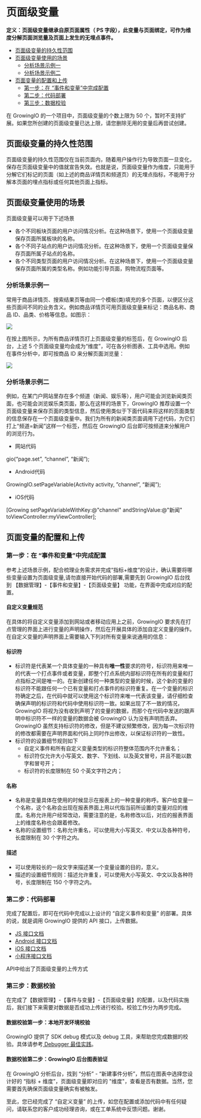 # 页面级变量

**定义：页面级变量继承自原页面属性（ PS 字段），此变量与页面绑定，可作为维度分解页面浏览量及页面上发生的无埋点事件。**

* [页面级变量的持久性范围](./#ye-mian-ji-bian-liang-de-chi-jiu-xing-fan-wei)
* [页面级变量使用的场景](./#ye-mian-ji-bian-liang-shi-yong-de-chang-jing)
  * [分析场景示例一](./#fen-xi-chang-jing-shi-li-yi)
  * [分析场景示例二](./#fen-xi-chang-jing-shi-li-er)
* [页面变量的配置和上传](./#zi-ding-yi-bian-liang-de-pei-zhi-he-shang-chuan)
  * [第一步：在 “事件和变量”中完成配置](./#di-yi-bu-zai-shi-jian-he-bian-liang-zhong-wan-cheng-pei-zhi)
  * [第二步：代码部署](./#di-er-bu-dai-ma-bu-shu)
  * [第三步：数据校验](./#di-san-bu-shu-ju-xiao-yan)

在 GrowingIO 的一个项目中，页面级变量的个数上限为 50 个，暂时不支持扩展。如果您所创建的页面级变量已达上限，请您删除无用的变量后再尝试创建。

## **页面级变量的持久性范围**

页面级变量的持久性范围仅在当前页面内，随着用户操作行为导致页面一旦变化，保存在页面级变量中的值就宣告失效。也就是说，页面级变量作为维度，只能用于分解它们标记的页面（如上述的商品详情页和频道页）的无埋点指标，不能用于分解本页面的埋点指标或任何其他页面上指标。

## **页面级变量使用的场景**

页面级变量可以用于下述场景

* 各个不同板块页面的用户访问情况分析。在这种场景下，使用一个页面级变量保存页面所属板块的名称。
* 各个不同子站点的用户访问情况分析。在这种场景下，使用一个页面级变量保存页面所属子站点的名称。
* 各个不同类型页面的用户访问情况分析。在这种场景下，使用一个页面级变量保存页面所属的类型名称。例如功能引导页面，购物流程页面等。

### 分析场景示例一

常用于商品详情页、搜索结果页等由同一个模板\(类\)填充的多个页面，以便区分这些页面间不同的业务含义。例如商品详情页可用页面级变量来标记：商品名称、商品 ID、品类、价格等信息。如图示：

![](https://docs.growingio.com/.gitbook/assets/ping-mu-kuai-zhao-20180104-xia-wu-2.05.17.png)

在按上图所示，为所有商品详情页打上页面级变量的标签后，在 GrowingIO 后台，上述 5 个页面级变量均会成为“维度”，可在各分析图表、工具中选用。例如在事件分析中，即可按商品 ID 来分解页面浏览量：

![](https://docs.growingio.com/.gitbook/assets/yemianji.png)

### 分析场景示例二

例如，在某门户网站里存在多个频道（新闻、娱乐等），用户可能会浏览新闻类页面，也可能会浏览娱乐类页面，那么在这样的场景下，GrowingIO 推荐设置一个页面级变量来保存页面的类型信息，然后使用类似于下面代码来将这样的页面类型的信息保存在一个页面级变量中。我们为所有的新闻类页面调用下述代码，为它们打上“频道=新闻”这样一个标签，然后在 GrowingIO 后台即可按频道来分解用户的浏览行为。

* 网站代码

gio\(“page.set”, “channel”, “新闻”\);

* Android代码

GrowingIO.setPageVariable\(Activity activity, ”channel”, “新闻”\);

* iOS代码

\[Growing setPageVariableWithKey:@"channel" andStringValue:@"新闻" toViewController:myViewController\];

## 页面变量的配置和上传 <a id="zi-ding-yi-bian-liang-de-pei-zhi-he-shang-chuan"></a>

### **第一步：在 “事件和变量”中完成配置** <a id="di-yi-bu-zai-shi-jian-he-bian-liang-zhong-wan-cheng-pei-zhi"></a>

参考上述场景示例，配合梳理业务需求并完成“指标+维度”的设计，确认需要将哪些变量设置为页面级变量,请勿直接开始代码的部署,需要先到 GrowingIO 后台找到 【数据管理】-【事件和变量】-【页面级变量】 功能，在界面中完成对应的配置。

#### 自定义变量规范

在具体的将自定义变量添加到网站或者移动应用上之前，GrowingIO 要求先在打点管理的界面上进行变量的声明操作，然后在开展具体的添加自定义变量的操作。在自定义变量的声明界面上需要输入下列对所有变量来说通用的信息：

#### **标识符** <a id="biao-shi-fu"></a>

* 标识符是代表某一个具体变量的一种具有**唯一性**要求的符号，标识符用来唯一的代表一个打点事件或者变量，即整个打点系统内部标识符在所有的变量和打点指标之间是唯一的。在新创建任何一种类型的变量的时候，这个新的变量的标识符不能跟任何一个已有变量和打点事件的标识符重复。在一个变量的标识符确定之后，在代码中就可以使用这个标识符来唯一代表该变量，请仔细检查确保声明的标识符和代码中使用标识符一致。如果出现了不一致的情况，GrowingIO 将视为没有收到声明了的变量的数据，而那个在代码中发送的跟声明中标识符不一样的变量的数据会被 GrowingIO 认为没有声明而丢弃。GrowingIO 虽然支持标识符的修改，但是不建议频繁修改，因为每一次标识符的修改都需要在声明界面和代码上同时作出修改，以保证标识符的一致性。
* 标识符的设置细节规则如下
  * 自定义事件和所有自定义变量类型的标识符整体范围内不允许重名；
  * 标识符仅允许大小写英文、数字、下划线、以及英文冒号，并且不能以数字和冒号开；
  * 标识符的长度限制在 50 个英文字符之内；

#### **名称** <a id="ming-cheng"></a>

* 名称是变量具体在使用的时候显示在报表上的一种变量的称呼。客户给变量一个名称，这个名称会出现在报表界面上用以代指当前所设置的变量对应的维度。名称允许用户经常改动，需要注意的是，名称修改以后，对应的报表界面上的维度名称也会跟着修改。
* 名称的设置细节：名称允许重名，可以使用大小写英文、中文以及各种符号，长度限制在 30 个字符之内。

#### **描述**

* 可以使用较长的一段文字来描述某一个变量设置的目的，意义。
* 描述的设置细节规则：描述允许重复，可以使用大小写英文、中文以及各种符号，长度限制在 150 个字符之内。

### **第二步：代码部署** <a id="di-er-bu-dai-ma-bu-shu"></a>

完成了配置后，即可在代码中完成以上设计的 “自定义事件和变量” 的部署。具体的说，就是调用 GrowingIO 提供的 API 接口，上传数据。

* [JS 接口文档](../../sdk-integration/web-js-sdk/#3-web-js-sdk-2-1-api)
* [Android 接口文档](../../sdk-integration/android-sdk/android-sdk.md#2-android-sdk-api)
* [iOS 接口文档](../../sdk-integration/ios-sdk-1/ios-sdk.md#ios-sdk-api)
* [小程序接口文档](../../sdk-integration/mina-sdk/#zi-ding-yi-shi-jian-he-bian-liang)

API中给出了页面级变量的上传方式

### 第三步：数据校验 <a id="di-san-bu-shu-ju-xiao-yan"></a>

在完成了【数据管理】-【事件与变量】-【页面级变量】的配置，以及代码实施后，我们接下来需要对数据是否成功上传进行校验。校验工作分为两步完成。

#### **数据校验第一步：本地开发环境校验** <a id="shu-ju-xiao-yan-di-yi-bu-ben-di-kai-fa-huan-jing-xiao-yan"></a>

GrowingIO 提供了 SDK debug 模式以及 debug 工具，来帮助您完成数据的校验。具体请参考[ Debugger 最佳实践](../../sdk-integration/growingio-debugger/best-practice.md#pvar-ye-mian-ji-bian-liang-shi-jian)。

#### **数据校验第二步：GrowingIO 后台图表验证** <a id="shu-ju-xiao-yan-di-er-bu-growingio-hou-tai-tu-biao-yan-zheng"></a>

在 GrowingIO 分析后台，找到 “分析” - “新建事件分析”，然后在图表中选择您设计好的 “指标 + 维度”，页面级变量即对应的 "维度"，查看是否有数据。当然，您需要首先确保页面级变量确实有被触发。

至此，您已经完成了 “自定义变量” 的上传，如您在配置或添加代码中有任何疑问，请联系您的客户成功经理咨询，或在工单系统中反馈问题。谢谢。

